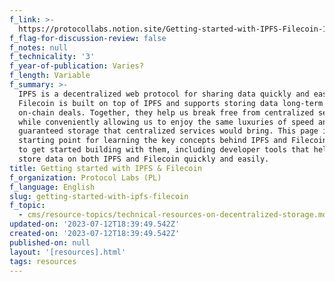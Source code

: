```yaml
---
f_link: >-
  https://protocollabs.notion.site/Getting-started-with-IPFS-Filecoin-173c73d4d8d64765a42058594bc46bb7
f_flag-for-discussion-review: false
f_notes: null
f_technicality: '3'
f_year-of-publication: Varies?
f_length: Variable
f_summary: >-
  IPFS is a decentralized web protocol for sharing data quickly and easily.
  Filecoin is built on top of IPFS and supports storing data long-term via
  on-chain deals. Together, they help us break free from centralized services
  while conveniently allowing us to enjoy the same luxuries of speed and
  guaranteed storage that centralized services would bring. This page is
  starting point for learning the key concepts behind IPFS and Filecoin and how
  to get started building with them, including developer tools that help you
  store data on both IPFS and Filecoin quickly and easily.
title: Getting started with IPFS & Filecoin
f_organization: Protocol Labs (PL)
f_language: English
slug: getting-started-with-ipfs-filecoin
f_topic:
  - cms/resource-topics/technical-resources-on-decentralized-storage.md
updated-on: '2023-07-12T18:39:49.542Z'
created-on: '2023-07-12T18:39:49.542Z'
published-on: null
layout: '[resources].html'
tags: resources
---
```



